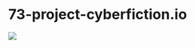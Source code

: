 # 73-project-cyberfiction.io

![](https://firebasestorage.googleapis.com/v0/b/b24--project.appspot.com/o/img%2FScreenshot%202023-08-12%20at%2011-35-56%20CYBERFICTION.png?alt=media&token=0f7e59cf-a570-476b-81fa-c665626c5bec)
